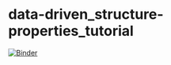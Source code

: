 # data-driven_structure-properties_tutorial

[![Binder](https://mybinder.org/badge_logo.svg)](https://mybinder.org/v2/gh/peterschindler/data-driven_structure-properties/master?urlpath=lab/tree/)
 
